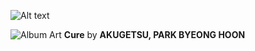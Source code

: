 ![Alt text](https://media.discordapp.net/attachments/1389137448726171705/1389137492158185563/Baslksz368_20250630094948.png?ex=6863869b&is=6862351b&hm=bb6e10133ebcbd62cc730c8fa66818a08d451d3f4ea7953d09a734e765270ce6&
)




![Album Art](https://open.spotify.com/track/2ltpz0N6g4A7TwwLFk9biF?si=plKUDIzARMSmcFOV5QIO2A)
**Cure** by **AKUGETSU, PARK BYEONG HOON**
